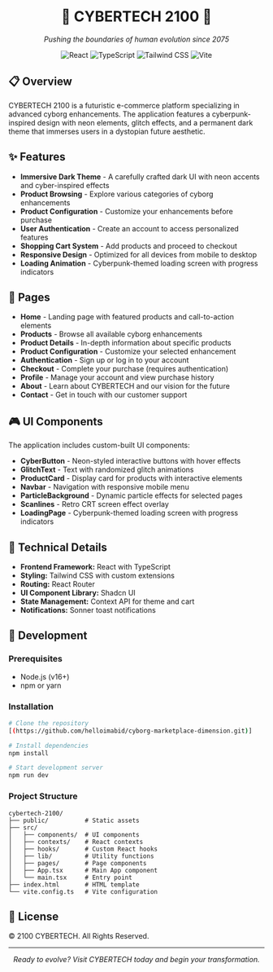 
<div align="center">
  <h1>🔷 CYBERTECH 2100 🔷</h1>
  <p><em>Pushing the boundaries of human evolution since 2075</em></p>
  
  <p align="center">
    <img src="https://img.shields.io/badge/React-61DAFB?style=flat&logo=react&logoColor=black" alt="React" />
    <img src="https://img.shields.io/badge/TypeScript-3178C6?style=flat&logo=typescript&logoColor=white" alt="TypeScript" />
    <img src="https://img.shields.io/badge/Tailwind_CSS-38B2AC?style=flat&logo=tailwind-css&logoColor=white" alt="Tailwind CSS" />
    <img src="https://img.shields.io/badge/Vite-646CFF?style=flat&logo=vite&logoColor=white" alt="Vite" />
  </p>
</div>

## 📋 Overview

CYBERTECH 2100 is a futuristic e-commerce platform specializing in advanced cyborg enhancements. The application features a cyberpunk-inspired design with neon elements, glitch effects, and a permanent dark theme that immerses users in a dystopian future aesthetic.

## ✨ Features

- **Immersive Dark Theme** - A carefully crafted dark UI with neon accents and cyber-inspired effects
- **Product Browsing** - Explore various categories of cyborg enhancements
- **Product Configuration** - Customize your enhancements before purchase
- **User Authentication** - Create an account to access personalized features
- **Shopping Cart System** - Add products and proceed to checkout
- **Responsive Design** - Optimized for all devices from mobile to desktop
- **Loading Animation** - Cyberpunk-themed loading screen with progress indicators

## 🚀 Pages

- **Home** - Landing page with featured products and call-to-action elements
- **Products** - Browse all available cyborg enhancements
- **Product Details** - In-depth information about specific products
- **Product Configuration** - Customize your selected enhancement
- **Authentication** - Sign up or log in to your account
- **Checkout** - Complete your purchase (requires authentication)
- **Profile** - Manage your account and view purchase history
- **About** - Learn about CYBERTECH and our vision for the future
- **Contact** - Get in touch with our customer support

## 🎮 UI Components

The application includes custom-built UI components:

- **CyberButton** - Neon-styled interactive buttons with hover effects
- **GlitchText** - Text with randomized glitch animations
- **ProductCard** - Display card for products with interactive elements
- **Navbar** - Navigation with responsive mobile menu
- **ParticleBackground** - Dynamic particle effects for selected pages
- **Scanlines** - Retro CRT screen effect overlay
- **LoadingPage** - Cyberpunk-themed loading screen with progress indicators

## 🔧 Technical Details

- **Frontend Framework:** React with TypeScript
- **Styling:** Tailwind CSS with custom extensions
- **Routing:** React Router
- **UI Component Library:** Shadcn UI
- **State Management:** Context API for theme and cart
- **Notifications:** Sonner toast notifications

## 🧠 Development

### Prerequisites

- Node.js (v16+)
- npm or yarn

### Installation

```bash
# Clone the repository
[(https://github.com/helloimabid/cyborg-marketplace-dimension.git)]

# Install dependencies
npm install

# Start development server
npm run dev
```

### Project Structure

```
cybertech-2100/
├── public/          # Static assets
├── src/
│   ├── components/  # UI components
│   ├── contexts/    # React contexts
│   ├── hooks/       # Custom React hooks
│   ├── lib/         # Utility functions
│   ├── pages/       # Page components
│   ├── App.tsx      # Main App component
│   └── main.tsx     # Entry point
├── index.html       # HTML template
└── vite.config.ts   # Vite configuration
```

## 📜 License

© 2100 CYBERTECH. All Rights Reserved.

---

<p align="center">
  <em>Ready to evolve? Visit CYBERTECH today and begin your transformation.</em>
</p>
